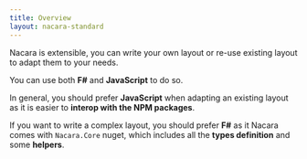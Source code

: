```yaml
---
title: Overview
layout: nacara-standard
---
```


Nacara is extensible, you can write your own layout or re-use existing layout to adapt them to your needs.

You can use both **F#** and **JavaScript** to do so.

In general, you should prefer **JavaScript** when adapting an existing layout as it is easier to **interop with the NPM packages**.

If you want to write a complex layout, you should prefer **F#** as it Nacara comes with `Nacara.Core` nuget, which includes all the **types definition** and some **helpers**.
